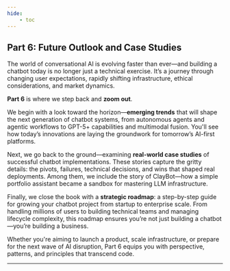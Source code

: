 ```yaml
---
hide:
    - toc
---
```


## Part 6: Future Outlook and Case Studies

The world of conversational AI is evolving faster than ever—and building a chatbot today is no longer just a technical exercise. It’s a journey through changing user expectations, rapidly shifting infrastructure, ethical considerations, and market dynamics.

**Part 6** is where we step back and **zoom out**.

We begin with a look toward the horizon—**emerging trends** that will shape the next generation of chatbot systems, from autonomous agents and agentic workflows to GPT-5+ capabilities and multimodal fusion. You'll see how today’s innovations are laying the groundwork for tomorrow’s AI-first platforms.

Next, we go back to the ground—examining **real-world case studies** of successful chatbot implementations. These stories capture the gritty details: the pivots, failures, technical decisions, and wins that shaped real deployments. Among them, we include the story of ClayBot—how a simple portfolio assistant became a sandbox for mastering LLM infrastructure.

Finally, we close the book with a **strategic roadmap**: a step-by-step guide for growing your chatbot project from startup to enterprise scale. From handling millions of users to building technical teams and managing lifecycle complexity, this roadmap ensures you’re not just building a chatbot—you’re building a business.

Whether you're aiming to launch a product, scale infrastructure, or prepare for the next wave of AI disruption, Part 6 equips you with perspective, patterns, and principles that transcend code.

---

